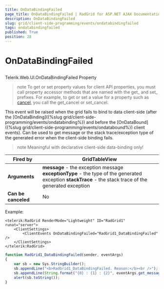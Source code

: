 ```yaml
---
title: OnDataBindingFailed
page_title: OnDataBindingFailed | RadGrid for ASP.NET AJAX Documentation
description: OnDataBindingFailed
slug: grid/client-side-programming/events/ondatabindingfailed
tags: ondatabindingfailed
published: True
position: 28
---
```


# OnDataBindingFailed



## 

Telerik.Web.UI.OnDataBindingFailed Property

>note To get or set property values for client API properties, you must call property accessor methods that are named with the get_ and set_ prefixes. For example, to get or set a value for a property such as [cancel](https://msdn.microsoft.com/en-us/library/bb310859.aspx), you call the get_cancel or set_cancel.
>


This event will be raised when the grid fails to bind to data client-side (after the [OnDataBinding]({%slug grid/client-side-programming/events/ondatabinding%}) and before the [OnDataBound]({%slug grid/client-side-programming/events/ondatabound%}) client events). Can be used to get message or the stack trace/exception type of the generated error when the client-side binding fails.

>note Meaningful with declarative client-side data-binding only!
>



|  **Fired by**  | GridTableView |
| ------ | ------ |
| **Arguments** | **message** - the exception message **exceptionType** - the type of the generated exception **stackTrace** - the stack trace of the generated exception|
| **Can be canceled** |No|

Example:

````ASP.NET
<telerik:RadGrid RenderMode="Lightweight" ID="RadGrid1" runat="server">
    <ClientSettings>
        <ClientEvents OnDataBindingFailed="RadGrid1_DataBindingFailed" />
    </ClientSettings>
</telerik:RadGrid>
````



````JavaScript
function RadGrid1_DataBindingFailed(sender, eventArgs)
{
    var sb = new Sys.StringBuilder();
    sb.appendLine("<b>RadGrid1_DataBindingFailed. Reason:</b><br />");
    sb.appendLine(String.format("{0} : {1} : {2}", eventArgs.get_message(), eventArgs.get_stackTrace(), eventArgs.get_exceptionType()); 
    alert(sb.toString());
}
````



